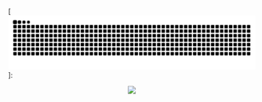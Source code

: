 [![Snake animation](https://github.com/jakubm3/jakubm3/blob/output/github-contribution-grid-snake.svg)]:
<p align="center">
  <img src="https://user-images.githubusercontent.com/74038190/212284158-e840e285-664b-44d7-b79b-e264b5e54825.gif" width="300"/>
</p>
